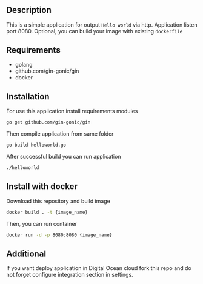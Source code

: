 #

## Description

This is a simple application for output `Hello world` via http. Application listen port 8080.
Optional, you can build your image with existing `dockerfile`

## Requirements

- golang
- github.com/gin-gonic/gin
- docker

## Installation

For use this application install requirements modules

```sh
go get github.com/gin-gonic/gin
```

Then compile application from same folder

```sh
go build helloworld.go
```

After successful build you can run application

```sh
./helloworld
```

## Install with docker

Download this repository and build image

```sh
docker build . -t {image_name} 
```

Then, you can run container

```sh
docker run -d -p 8080:8080 {image_name}
```

## Additional

If you want deploy application in Digital Ocean cloud fork this repo and do not forget configure integration section in settings.
